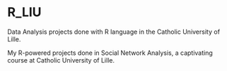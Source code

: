 # R_LIU
Data Analysis projects done with R language in the Catholic University of Lille.

My R-powered projects done in Social Network Analysis, a captivating course at Catholic University of Lille.
